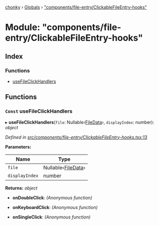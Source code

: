 [chonky](../README.md) › [Globals](../globals.md) › ["components/file-entry/ClickableFileEntry-hooks"](_components_file_entry_clickablefileentry_hooks_.md)

# Module: "components/file-entry/ClickableFileEntry-hooks"

## Index

### Functions

* [useFileClickHandlers](_components_file_entry_clickablefileentry_hooks_.md#const-usefileclickhandlers)

## Functions

### `Const` useFileClickHandlers

▸ **useFileClickHandlers**(`file`: Nullable‹[FileData](../interfaces/_types_files_types_.filedata.md)›, `displayIndex`: number): *object*

*Defined in [src/components/file-entry/ClickableFileEntry-hooks.tsx:13](https://github.com/TimboKZ/Chonky/blob/d1a0325/src/components/file-entry/ClickableFileEntry-hooks.tsx#L13)*

**Parameters:**

Name | Type |
------ | ------ |
`file` | Nullable‹[FileData](../interfaces/_types_files_types_.filedata.md)› |
`displayIndex` | number |

**Returns:** *object*

* **onDoubleClick**: *(Anonymous function)*

* **onKeyboardClick**: *(Anonymous function)*

* **onSingleClick**: *(Anonymous function)*
